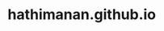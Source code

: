 # hathimanan.github.io
<html lang="en">

<head>
    <meta charset="UTF-8">
    <meta name="viewport" content="width=device-width, initial-scale=1.0">
    <title>Manan Hathi - Portfolio</title>
    <style>
        html {
            scroll-behavior: smooth;
        }
    
        body {
            font-family: 'Roboto', sans-serif;
            margin: 0;
            padding: 0; /* Ensures content isn't hidden under the fixed navbar */
            color: #333;
            background-color: #f5f5f5;
        }
    
        .container {
            display: flex;
            flex-direction: column;
            align-items: center;
            padding: 20px;
        }
    
        header {
            height: 150px; /* Navbar height */
            width: 100%;
            background: #fff;
            text-align: center;
            padding: 20px 0;
            position: sticky;
            top: 0;
            z-index: 1000;
            box-shadow: 0 2px 4px rgba(0, 0, 0, 0.1);
        }
    
        header h1 {
            margin: 0;
            font-size: 2.5em;
            color: #333;
        }
    
        header h2 {
            margin: 0;
            font-size: 1.5em;
            color: #555;
        }
    
        nav {
            display: flex;
            justify-content: center;
            align-items: center;
            position: relative;
        }
    
        nav ul {
            list-style: none;
            padding: 0;
            display: flex;
            justify-content: center;
            flex-wrap: wrap;
        }
    
        nav ul li {
            margin: 0 20px;
        }
    
        nav ul li a {
            text-decoration: none;
            color: #555;
            padding: 8px 15px;
            border-radius: 5px;
            transition: background-color 0.3s, color 0.3s;
        }
    
        nav ul li a:hover {
            background-color: #e0e0e0;
            color: #333;
        }
    
        .hamburger {
            display: none;
            flex-direction: column;
            justify-content: space-around;
            width: 30px;
            height: 21px;
            cursor: pointer;
        }
    
        .hamburger .line {
            width: 100%;
            height: 3px;
            background-color: #333;
            border-radius: 2px;
            transition: all 0.3s;
        }
    
        section {
            padding: 20px;
            max-width: 1200px;
            width: 100%;
            background-color: #fff;
            margin: 20px 0;
            box-shadow: 0 2px 4px rgba(0, 0, 0, 0.1);
            border-radius: 5px;
        }
    
        section h2 {
            border-bottom: 2px solid #333;
            padding-bottom: 10px;
            color: #333;
        }
    
        .experience-item,
        .project-item,
        .education-item {
            margin-bottom: 20px;
        }
    
        ul {
            list-style: disc inside;
            color: #555;
        }
    
        footer {
            background: #333;
            color: #fff;
            text-align: center;
            padding: 20px 0;
        }
    
        /* Mobile View (for small screens) */
        @media (max-width: 768px) {
            body {
                padding-top: 120px; /* Adjusted top padding to account for navbar + hamburger height */
            }
    
            header h1 {
                font-size: 2em;
            }
    
            header h2 {
                font-size: 1.2em;
            }
    
            nav ul {
                flex-direction: column;
                display: none;
                background-color: #fff;
                width: 100%;
                text-align: center;
                position: absolute;
                top: 80px; /* Adjusted so that it doesn't overlap with the header */
                left: 0;
                padding: 10px 0;
                box-shadow: 0 2px 4px rgba(0, 0, 0, 0.1);
            }
    
            /* Display the menu when active */
            .nav-links.active {
                display: flex;
            }
    
            nav ul li {
                margin: 10px 0;
            }
    
            .hamburger {
                display: flex;
            }
    
            .hamburger .line {
                background-color: #333;
            }
        }
    </style>
    
    
    <script>
        console.log("JavaScript loaded");
    </script>
</head>

<body>
    <header>
        <div class="container">
            <h1>Manan Hathi</h1>
            <h2>Software Engineer</h2>
            <nav>
                <ul class="nav-links" id="nav-links">
                    <li><a href="#about">About</a></li>
                    <li><a href="#experience">Experience</a></li>
                    <li><a href="#projects">Projects</a></li>
                    <li><a href="#education">Education</a></li>
                    <li><a href="#skills">Skills</a></li>
                    <li><a href="#contact">Contact</a></li>
                </ul>
                <div class="hamburger" id="hamburger" aria-label="Menu">
                    <script>
                        document.addEventListener("DOMContentLoaded", () => {
                            const hamburger = document.getElementById("hamburger");
                            const navLinks = document.getElementById("nav-links");

                            hamburger.addEventListener("click", () => {
                                navLinks.classList.toggle("active");
                            });
                        });

                    </script>
                    <div class="line"></div>
                    <div class="line"></div>
                    <div class="line"></div>
                </div>
            </nav>
        </div>
    </header>

    <section id="about">
        <h2>About Me</h2>
        <p>Hi, I'm Manan Hathi, a Software Engineer based in Ahmedabad, India. I specialize in software testing,
            cybersecurity, and full-stack development. With a strong educational background and hands-on experience, I
            aim to contribute to innovative and secure software solutions.</p>
    </section>

    <section id="experience">
        <h2>Professional Experience</h2>
        <div class="experience-item">
            <h3>Associate Software Test Engineer</h3>
            <p><em>KiwiQA Services Pvt. Ltd. | 07/2023 - Present, Ahmedabad, India</em></p>
            <ul>
                <li>Completed a 6-month internship and was promoted to Associate Software Test Engineer.</li>
                <li>Implemented Regression Testing and Functional Testing, identifying 15+ bugs in an insurance domain
                    project.</li>
                <li>Streamlined documentation process for a software testing project.</li>
                <li>Performed file data verification tasks, identifying 500+ defects.</li>
            </ul>
        </div>
    </section>

    <section id="projects">
        <h2>Projects</h2>
        <div class="project-item">
            <h3>Security Testing using Burp Suite and NMap</h3>
            <p><em>02/2023 - 04/2023</em></p>
            <p>Secured a perfect GPA of 10 in college for this project. Directed forwarding and used 1000+
                requests/responses for VAPT.</p>
        </div>
        <div class="project-item">
            <h3>Pharmacy Management System</h3>
            <p><em>04/2022 - 05/2022</em></p>
            <p>Developed an efficient, scalable system using ASP.NET, C#, Visual Studio, and Visual Studio Code.</p>
        </div>
    </section>

    <section id="education">
        <h2>Education</h2>
        <div class="education-item">
            <h3>Advanced Executive Program in Cybersecurity</h3>
            <p><em>International Institute of Information Technology, Bangalore | 04/2023 - 10/2023</em></p>
            <p>GPA: 3.81/4.00</p>
            <ul>
                <li>Enterprise Infrastructure Security</li>
                <li>Application and Web Application Security</li>
                <li>Ransomware and Malware Analysis</li>
                <li>Ethical Hacking and VAPT</li>
            </ul>
        </div>
        <div class="education-item">
            <h3>Bachelor of Technology in Computer Engineering</h3>
            <p><em>Charotar University of Science And Technology, Changa | 07/2019 - 05/2023</em></p>
            <ul>
                <li>Programming Languages: C, C++, Java, Python, JavaScript, Dotnet, C#</li>
                <li>Focus on AI, Data Structures & Algorithms, Software Engineering, Information Security, Blockchain
                    Technology, Operating Systems including Linux Essentials</li>
            </ul>
        </div>
    </section>

    <section id="skills">
        <h2>Skills</h2>
        <ul>
            <li>Regression Testing</li>
            <li>Java</li>
            <li>XPath</li>
            <li>Automation</li>
            <li>Functional Testing</li>
            <li>DSA Algorithms</li>
            <li>Python</li>
            <li>Application Security</li>
            <li>Cyber Security</li>
            <li>Firewalls</li>
            <li>VAPT</li>
            <li>Incidence Response (IR)</li>
            <li>Dotnet</li>
            <li>Blockchain</li>
        </ul>
    </section>

    <section id="contact">
        <h2>Contact</h2>
        <p>Email: <a href="mailto:hathimanan@gmail.com">hathimanan@gmail.com</a></p>
        <p>Phone: +91 9408884750</p>
        <p>Location: Ahmedabad, India</p>
        <p><a href="http://hathimanan.github.io">Personal Website</a></p>
        <p><a href="https://www.linkedin.com/in/manan-hathi/">LinkedIn</a></p>
        <p><a href="https://github.com/hathimanan">GitHub</a></p>
        <p><a href="https://medium.com/@hathimanan">Medium</a></p>
    </section>

    <footer>
        <p>&copy; 2025 Manan Hathi. All rights reserved.</p>
    </footer>
</body>

</html>
